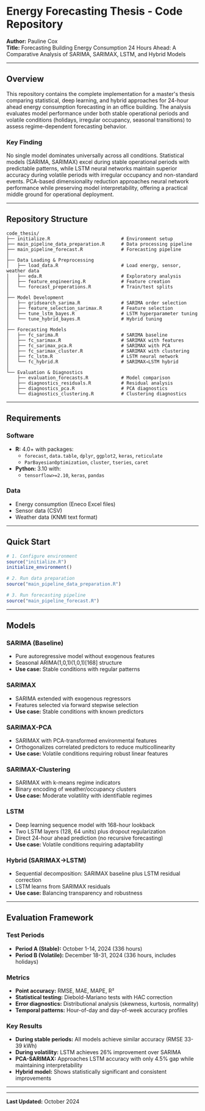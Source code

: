 # Energy Forecasting Thesis - Code Repository

**Author:** Pauline Cox  
**Title:** Forecasting Building Energy Consumption 24 Hours Ahead: A Comparative Analysis of SARIMA, SARIMAX, LSTM, and Hybrid Models

---

## Overview

This repository contains the complete implementation for a master's thesis comparing statistical, deep learning, and hybrid approaches for 24-hour ahead energy consumption forecasting in an office building. The analysis evaluates model performance under both stable operational periods and volatile conditions (holidays, irregular occupancy, seasonal transitions) to assess regime-dependent forecasting behavior.

### Key Finding

No single model dominates universally across all conditions. Statistical models (SARIMA, SARIMAX) excel during stable operational periods with predictable patterns, while LSTM neural networks maintain superior accuracy during volatile periods with irregular occupancy and non-standard events. PCA-based dimensionality reduction approaches neural network performance while preserving model interpretability, offering a practical middle ground for operational deployment.

---

## Repository Structure

```
code_thesis/
├── initialize.R                          # Environment setup
├── main_pipeline_data_preparation.R      # Data processing pipeline
├── main_pipeline_forecast.R              # Forecasting pipeline
│
├── Data Loading & Preprocessing
│   ├── load_data.R                       # Load energy, sensor, weather data
│   ├── eda.R                             # Exploratory analysis
│   ├── feature_engineering.R             # Feature creation
│   └── forecast_preperations.R           # Train/test splits
│
├── Model Development
│   ├── gridsearch_sarima.R               # SARIMA order selection
│   ├── feature_selection_sarimax.R       # Feature selection
│   ├── tune_lstm_bayes.R                 # LSTM hyperparameter tuning
│   └── tune_hybrid_bayes.R               # Hybrid tuning
│
├── Forecasting Models
│   ├── fc_sarima.R                       # SARIMA baseline
│   ├── fc_sarimax.R                      # SARIMAX with features
│   ├── fc_sarimax_pca.R                  # SARIMAX with PCA
│   ├── fc_sarimax_cluster.R              # SARIMAX with clustering
│   ├── fc_lstm.R                         # LSTM neural network
│   └── fc_hybrid.R                       # SARIMAX→LSTM hybrid
│
└── Evaluation & Diagnostics
    ├── evaluation_forecasts.R            # Model comparison
    ├── diagnostics_residuals.R           # Residual analysis
    ├── diagnostics_pca.R                 # PCA diagnostics
    └── diagnostics_clustering.R          # Clustering diagnostics
```

---

## Requirements

### Software
- **R:** 4.0+ with packages:
  - `forecast`, `data.table`, `dplyr`, `ggplot2`, `keras`, `reticulate`
  - `ParBayesianOptimization`, `cluster`, `tseries`, `caret`
- **Python:** 3.10 with:
  - `tensorflow>=2.10`, `keras`, `pandas`

### Data
- Energy consumption (Eneco Excel files)
- Sensor data (CSV)
- Weather data (KNMI text format)

---

## Quick Start

```r
# 1. Configure environment
source("initialize.R")
initialize_environment()

# 2. Run data preparation
source("main_pipeline_data_preparation.R")

# 3. Run forecasting pipeline
source("main_pipeline_forecast.R")
```

---

## Models

### SARIMA (Baseline)
- Pure autoregressive model without exogenous features
- Seasonal ARIMA(1,0,1)(1,0,1)[168] structure
- **Use case:** Stable conditions with regular patterns

### SARIMAX
- SARIMA extended with exogenous regressors
- Features selected via forward stepwise selection
- **Use case:** Stable conditions with known predictors

### SARIMAX-PCA
- SARIMAX with PCA-transformed environmental features
- Orthogonalizes correlated predictors to reduce multicollinearity
- **Use case:** Volatile conditions requiring robust linear features

### SARIMAX-Clustering
- SARIMAX with k-means regime indicators
- Binary encoding of weather/occupancy clusters
- **Use case:** Moderate volatility with identifiable regimes

### LSTM
- Deep learning sequence model with 168-hour lookback
- Two LSTM layers (128, 64 units) plus dropout regularization
- Direct 24-hour ahead prediction (no recursive forecasting)
- **Use case:** Volatile conditions requiring adaptability

### Hybrid (SARIMAX→LSTM)
- Sequential decomposition: SARIMAX baseline plus LSTM residual correction
- LSTM learns from SARIMAX residuals
- **Use case:** Balancing transparency and robustness

---

## Evaluation Framework

### Test Periods
- **Period A (Stable):** October 1-14, 2024 (336 hours)
- **Period B (Volatile):** December 18-31, 2024 (336 hours, includes holidays)

### Metrics
- **Point accuracy:** RMSE, MAE, MAPE, R²
- **Statistical testing:** Diebold-Mariano tests with HAC correction
- **Error diagnostics:** Distributional analysis (skewness, kurtosis, normality)
- **Temporal patterns:** Hour-of-day and day-of-week accuracy profiles

### Key Results
- **During stable periods:** All models achieve similar accuracy (RMSE 33-39 kWh)
- **During volatility:** LSTM achieves 26% improvement over SARIMA
- **PCA-SARIMAX:** Approaches LSTM accuracy with only 4.5% gap while maintaining interpretability
- **Hybrid model:** Shows statistically significant and consistent improvements

---



---

**Last Updated:** October 2024
